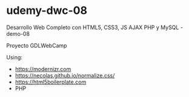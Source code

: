 # udemy-dwc-08
Desarrollo Web Completo con HTML5, CSS3, JS AJAX PHP y MySQL - demo-08

Proyecto GDLWebCamp

Using:
- https://modernizr.com
- https://necolas.github.io/normalize.css/
- https://html5boilerplate.com
- PHP
